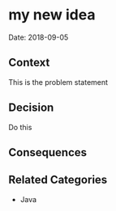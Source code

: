 # my new idea

Date: 2018-09-05

## Context

This is the problem statement

## Decision

Do this

## Consequences



## Related Categories

* Java
